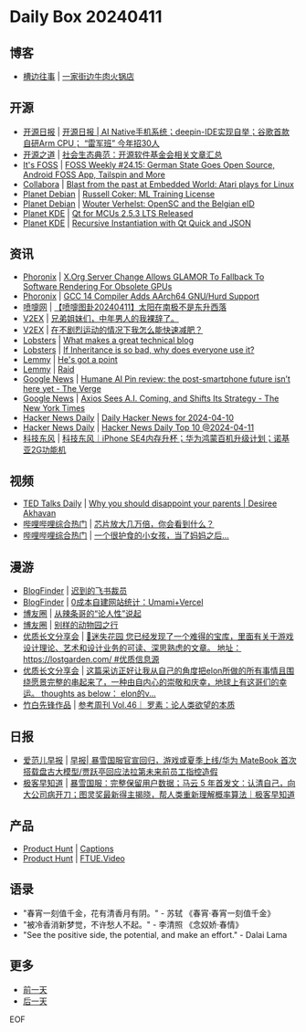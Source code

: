 # Daily Box 20240411

## 博客
- [槽边往事](https://www.hecaitou.com/) | [一家街边牛肉火锅店](https://www.hecaitou.com/2024/04/A-street-beef-hotpot-restaurant.html)

## 开源
- [开源日报](https://www.oschina.net/news/column?columnId=25) | [开源日报 | AI Native手机系统；deepin-IDE实现自举；谷歌首款自研Arm CPU； “雷军班” 今年招30人](https://www.oschina.net/news/287262)
- [开源之道](https://opensourceway.community/) | [社会生态典范：开源软件基金会相关文章汇总](https://www.opensourceway.community/posts/foundation_introduce/summary/)
- [It's FOSS](https://itsfoss.com/) | [FOSS Weekly #24.15: German State Goes Open Source, Android FOSS App, Tailspin and More](https://itsfoss.com/newsletter/foss-weekly-24-15/)
- [Collabora](https://www.collabora.com/news-and-blog/) | [Blast from the past at Embedded World: Atari plays for Linux](https://www.collabora.com/news-and-blog/news-and-events/blast-from-the-past-at-embedded-world-atari-plays-for-linux.html)
- [Planet Debian](https://planet.debian.org/) | [Russell Coker: ML Training License](https://etbe.coker.com.au/2024/04/11/ml-training-license/)
- [Planet Debian](https://planet.debian.org/) | [Wouter Verhelst: OpenSC and the Belgian eID](https://grep.be/blog//en/computer/eID/OpenSC_and_the_Belgian_eID/)
- [Planet KDE](https://planet.kde.org/) | [Qt for MCUs 2.5.3 LTS Released](https://www.qt.io/blog/qt-for-mcus-2.5.3-lts-released?utm_source=atom_feed)
- [Planet KDE](https://planet.kde.org/) | [Recursive Instantiation with Qt Quick and JSON](https://www.kdab.com/recursive-instantiation-with-qt-quick-and-json/?utm_source=atom_feed)

## 资讯
- [Phoronix](https://www.phoronix.com/) | [X.Org Server Change Allows GLAMOR To Fallback To Software Rendering For Obsolete GPUs](https://www.phoronix.com/news/GLAMOR-Software-Fallback-Fail)
- [Phoronix](https://www.phoronix.com/) | [GCC 14 Compiler Adds AArch64 GNU/Hurd Support](https://www.phoronix.com/news/GNU-Hurd-AArch64-GCC-14)
- [喷嚏网](http://www.dapenti.com/blog/blog.asp?subjectid=70&name=xilei) | [【喷嚏图卦20240411】太阳在南极不是东升西落](http://www.dapenti.com/blog/more.asp?name=xilei&id=177959)
- [V2EX](https://www.v2ex.com/) | [兄弟姐妹们，中年男人的我裸辞了。](https://www.v2ex.com/t/1031614)
- [V2EX](https://www.v2ex.com/) | [在不剧烈运动的情况下我怎么能快速减肥？](https://www.v2ex.com/t/1031605)
- [Lobsters](https://lobste.rs/) | [What makes a great technical blog](https://lobste.rs/s/vfee1g/what_makes_great_technical_blog)
- [Lobsters](https://lobste.rs/) | [If Inheritance is so bad, why does everyone use it?](https://lobste.rs/s/fv7pco/if_inheritance_is_so_bad_why_does_everyone)
- [Lemmy](https://lemmy.world/?dataType=Post&listingType=All&page=1&sort=TopDay) | [He&#x27;s got a point](https://slrpnk.net/pictrs/image/1e3e327e-d7c6-47dc-b7f9-a376d2a1b9b0.webp)
- [Lemmy](https://lemmy.world/?dataType=Post&listingType=All&page=1&sort=TopDay) | [Raid](https://lemmy.ml/pictrs/image/f4b4f1df-6a4b-4acf-aaf6-63e76dad1063.webp)
- [Google News](https://news.google.com/topics/CAAqJggKIiBDQkFTRWdvSUwyMHZNRGRqTVhZU0FtVnVHZ0pWVXlnQVAB/sections/CAQiQ0NCQVNMQW9JTDIwdk1EZGpNWFlTQW1WdUdnSlZVeUlOQ0FRYUNRb0hMMjB2TUcxcmVpb0pFZ2N2YlM4d2JXdDZLQUEqKggAKiYICiIgQ0JBU0Vnb0lMMjB2TURkak1YWVNBbVZ1R2dKVlV5Z0FQAVAB) | [Humane AI Pin review: the post-smartphone future isn’t here yet - The Verge](https://news.google.com/rss/articles/CBMiNmh0dHBzOi8vd3d3LnRoZXZlcmdlLmNvbS8yNDEyNjUwMi9odW1hbmUtYWktcGluLXJldmlld9IBAA?oc=5)
- [Google News](https://news.google.com/topics/CAAqJggKIiBDQkFTRWdvSUwyMHZNRGRqTVhZU0FtVnVHZ0pWVXlnQVAB/sections/CAQiQ0NCQVNMQW9JTDIwdk1EZGpNWFlTQW1WdUdnSlZVeUlOQ0FRYUNRb0hMMjB2TUcxcmVpb0pFZ2N2YlM4d2JXdDZLQUEqKggAKiYICiIgQ0JBU0Vnb0lMMjB2TURkak1YWVNBbVZ1R2dKVlV5Z0FQAVAB) | [Axios Sees A.I. Coming, and Shifts Its Strategy - The New York Times](https://news.google.com/rss/articles/CBMiSGh0dHBzOi8vd3d3Lm55dGltZXMuY29tLzIwMjQvMDQvMTEvYnVzaW5lc3MvbWVkaWEvYXhpb3MtYWktc3RyYXRlZ3kuaHRtbNIBAA?oc=5)
- [Hacker News Daily](https://www.daemonology.net/hn-daily/) | [Daily Hacker News for 2024-04-10](https://www.daemonology.net/hn-daily/2024-04-10.html)
- [Hacker News Daily](https://github.com/headllines/hackernews-daily) | [Hacker News Daily Top 10 @2024-04-11](https://github.com/headllines/hackernews-daily/issues/1367)
- [科技东风](https://m.smzdm.com/tag/tn0400v/) | [科技东风｜iPhone SE4内存升杯；华为鸿蒙百机升级计划；诺基亚2G功能机](https://post.m.smzdm.com/p/adm6m9xx/)

## 视频
- [TED Talks Daily](https://www.ted.com/talks) | [Why you should disappoint your parents | Desiree Akhavan](https://www.ted.com/talks/desiree_akhavan_why_you_should_disappoint_your_parents?rss)
- [哔哩哔哩综合热门](https://www.bilibili.com/v/popular/all/) | [芯片放大几万倍，你会看到什么？](https://b23.tv/BV17F4m1T7M2)
- [哔哩哔哩综合热门](https://www.bilibili.com/v/popular/all/) | [一个很护食的小女孩，当了妈妈之后…](https://b23.tv/BV1AH4y1M7jB)

## 漫游
- [BlogFinder](https://bf.zzxworld.com/) | [迟到的飞书裁员](https://joojen.com/archives/7357.html?utm_source=blogfinder)
- [BlogFinder](https://bf.zzxworld.com/) | [0成本自建网站统计：Umami+Vercel](https://www.baiwulin.com/76.html?utm_source=blogfinder)
- [博友圈](https://www.boyouquan.com/home) | [从辣条哥的“论人性”说起](https://www.boyouquan.com/go?from=feed&link=https%3A%2F%2Fwww.ntiy.com%2F2160.html)
- [博友圈](https://www.boyouquan.com/home) | [别样的动物园之行](https://www.boyouquan.com/go?from=feed&link=https%3A%2F%2Fwww.zoujiang.com%2F831.html)
- [优质长文分享会](https://m.okjike.com/topics/56d2fabe7cb3331100467e2b) | [🌲迷失花园 您已经发现了一个难得的宝库，里面有关于游戏设计理论、艺术和设计业务的可读、深思熟虑的文章。 地址：https://lostgarden.com/ #优质信息源](https://m.okjike.com/originalPosts/661791b16d9f190631edadb1)
- [优质长文分享会](https://m.okjike.com/topics/56d2fabe7cb3331100467e2b) | [这篇采访正好让我从自己的角度把elon所做的所有事情且围绕愿景完整的串起来了，一种由自内心的崇敬和庆幸，地球上有这哥们的幸运。 thoughts as below： elon的v...](https://mp.weixin.qq.com/s/RLflYoEaLx2hxrcGPyd22Q)
- [竹白先锋作品](https://www.zhubai.wiki/) | [参考周刊 Vol.46｜ 罗素：论人类欲望的本质](https://open.zhubai.wiki/a/l/t/z/pl/ouranswers/2390140953739980800)

## 日报
- [爱范儿早报](https://www.ifanr.com/category/ifanrnews) | [早报| 暴雪国服官宣回归，游戏或夏季上线/华为 MateBook 首次搭载盘古大模型/贾跃亭回应法拉第未来前员工指控造假](https://www.ifanr.com/1580735)
- [极客早知道](https://www.geekpark.net/column/74) | [暴雪国服：完整保留用户数据；马云 5 年首发文：认清自己，向大公司病开刀；图灵奖最新得主揭晓，帮人类重新理解概率算法｜极客早知道](https://www.geekpark.net/news/333546)

## 产品
- [Product Hunt](https://www.producthunt.com) | [Captions](https://www.producthunt.com/posts/captions-2)
- [Product Hunt](https://www.producthunt.com) | [FTUE.Video](https://www.producthunt.com/posts/ftue-video)

## 语录
- "春宵一刻值千金，花有清香月有阴。" - 苏轼 《春宵·春宵一刻值千金》
- "被冷香消新梦觉，不许愁人不起。" - 李清照 《念奴娇·春情》
- "See the positive side, the potential, and make an effort." - Dalai Lama

## 更多
- [前一天](daily-box-20240410.md)
- [后一天](daily-box-20240412.md)

EOF